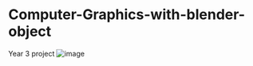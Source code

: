 # Computer-Graphics-with-blender-object
Year 3 project
![image](https://github.com/jaesungkr/Computer-Graphics-with-blender-object/assets/82886701/b03b05d4-9d4c-4477-ab3f-0dfe5ae403ca)
